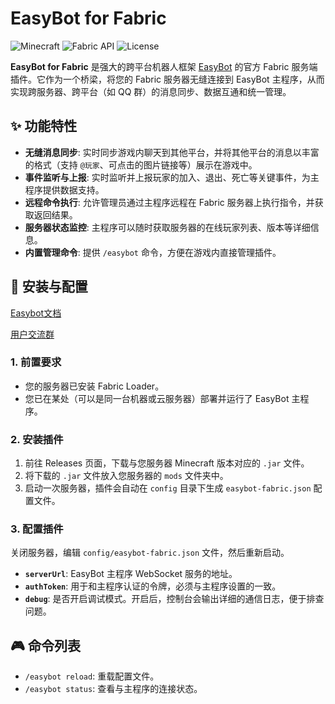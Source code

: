# EasyBot for Fabric

![Minecraft](https://img.shields.io/badge/Minecraft-1.20.x%20|%201.21.x-green.svg) ![Fabric API](https://img.shields.io/badge/Fabric%20API-Required-blue.svg) ![License](https://img.shields.io/badge/License-MIT-yellow.svg)

**EasyBot for Fabric** 是强大的跨平台机器人框架 [EasyBot](https://github.com/easybot-team) 的官方 Fabric 服务端插件。它作为一个桥梁，将您的 Fabric 服务器无缝连接到 EasyBot 主程序，从而实现跨服务器、跨平台（如 QQ 群）的消息同步、数据互通和统一管理。

## ✨ 功能特性

-   **无缝消息同步**: 实时同步游戏内聊天到其他平台，并将其他平台的消息以丰富的格式（支持 `@玩家`、可点击的图片链接等）展示在游戏中。
-   **事件监听与上报**: 实时监听并上报玩家的加入、退出、死亡等关键事件，为主程序提供数据支持。
-   **远程命令执行**: 允许管理员通过主程序远程在 Fabric 服务器上执行指令，并获取返回结果。
-   **服务器状态监控**: 主程序可以随时获取服务器的在线玩家列表、版本等详细信息。
-   **内置管理命令**: 提供 `/easybot` 命令，方便在游戏内直接管理插件。

## 🚀 安装与配置

[Easybot文档](https://docs.inectar.cn/)

[用户交流群](https://docs.inectar.cn/join-qq-group)
### 1. 前置要求
- 您的服务器已安装 Fabric Loader。
- 您已在某处（可以是同一台机器或云服务器）部署并运行了 EasyBot 主程序。

### 2. 安装插件
1.  前往 Releases 页面，下载与您服务器 Minecraft 版本对应的 `.jar` 文件。
2.  将下载的 `.jar` 文件放入您服务器的 `mods` 文件夹中。
3.  启动一次服务器，插件会自动在 `config` 目录下生成 `easybot-fabric.json` 配置文件。

### 3. 配置插件
关闭服务器，编辑 `config/easybot-fabric.json` 文件，然后重新启动。

- **`serverUrl`**: EasyBot 主程序 WebSocket 服务的地址。
- **`authToken`**: 用于和主程序认证的令牌，必须与主程序设置的一致。
- **`debug`**: 是否开启调试模式。开启后，控制台会输出详细的通信日志，便于排查问题。

## 🎮 命令列表

- `/easybot reload`: 重载配置文件。
- `/easybot status`: 查看与主程序的连接状态。

